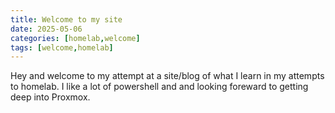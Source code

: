 ```yaml
---
title: Welcome to my site
date: 2025-05-06 
categories: [homelab,welcome]
tags: [welcome,homelab]
---
```

Hey and welcome to my attempt at a site/blog of what I learn in my attempts to homelab. I like a lot of powershell and and looking foreward to getting deep into Proxmox. 

